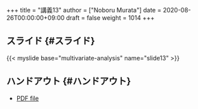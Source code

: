 +++
title = "講義13"
author = ["Noboru Murata"]
date = 2020-08-26T00:00:00+09:00
draft = false
weight = 1014
+++

## スライド {#スライド}

{{< myslide base="multivariate-analysis" name="slide13" >}}


## ハンドアウト {#ハンドアウト}

-   [PDF file](https://noboru-murata.github.io/multivariate-analysis/pdfs/slide13.pdf)